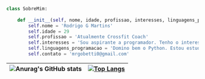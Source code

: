 ```python
class SobreMim:
  
    def __init__(self, nome, idade, profissao, interesses, linguagens_programacao, contato):
        self.nome = 'Rodrigo G Martins'
        self.idade = 29
        self.profissao = 'Atualmente Crossfit Coach'
        self.interesses = 'Sou aspirante a programador. Tenho o interesse em me tornar um Full-Stack Enginner'
        self.linguagens_programacao = 'Domino bem o Python. Estou estudando sobre HTML, CSS and Javascript'
        self.contato = 'mrgobetti0@gmail.com'
```
| ![Anurag's GitHub stats](https://github-readme-stats.vercel.app/api?username=Rodgmartins&show_icons=true&theme=default) | [![Top Langs](https://github-readme-stats.vercel.app/api/top-langs/?username=Rodgmartins)](https://github.com/anuraghazra/github-readme-stats) |
| --- | --- |
